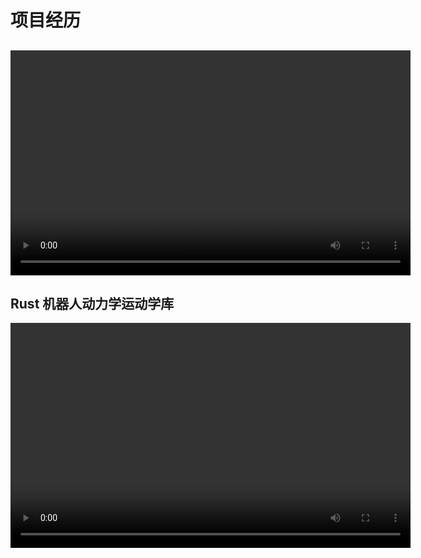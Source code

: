 # 项目经历

## 
<video src="dc.mp4" controls="controls" width="640" height="360">
</video>

## Rust 机器人动力学运动学库
<video src="rust_ik.mov" controls="controls" width="640" height="360">

## s
## s
## s
## s